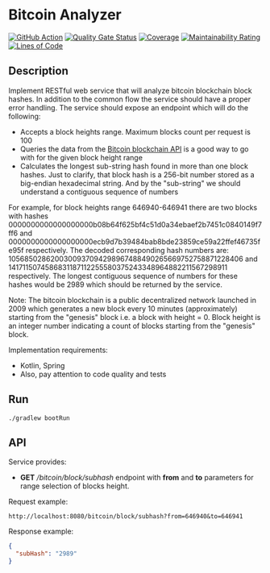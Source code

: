 # Bitcoin Analyzer

[![GitHub Action](https://github.com/goodforgod/bitcoin-analyzer/workflows/Java%20CI/badge.svg)](https://github.com/GoodforGod/bitcoin-analyzer/actions?query=workflow%3A%22Java+CI%22)
[![Quality Gate Status](https://sonarcloud.io/api/project_badges/measure?project=GoodforGod_bitcoin-analyzer&metric=alert_status)](https://sonarcloud.io/dashboard?id=GoodforGod_bitcoin-analyzer)
[![Coverage](https://sonarcloud.io/api/project_badges/measure?project=GoodforGod_bitcoin-analyzer&metric=coverage)](https://sonarcloud.io/dashboard?id=GoodforGod_bitcoin-analyzer)
[![Maintainability Rating](https://sonarcloud.io/api/project_badges/measure?project=GoodforGod_bitcoin-analyzer&metric=sqale_rating)](https://sonarcloud.io/dashboard?id=GoodforGod_bitcoin-analyzer)
[![Lines of Code](https://sonarcloud.io/api/project_badges/measure?project=GoodforGod_bitcoin-analyzer&metric=ncloc)](https://sonarcloud.io/dashboard?id=GoodforGod_bitcoin-analyzer)

## Description

Implement RESTful web service that will analyze bitcoin blockchain block hashes. In addition to the common 
flow the service should have a proper error handling.
The service should expose an endpoint which will do the following:

- Accepts a block heights range. Maximum blocks count per request is 100
- Queries the data from the [Bitcoin blockchain API](https://btc.com/api-doc#Block) is a good way to go with for the given block height range
- Calculates the longest sub-string hash found in more than one block hashes. Just to clarify, 
  that block hash is a 256-bit number stored as a big-endian hexadecimal string. And by the "sub-string" we should understand a contiguous sequence of numbers

For example, for block heights range 646940-646941 there are two blocks with hashes 0000000000000000000b08b64f625bf4c51d0a34ebaef2b7451c0840149f7ff6 
and 0000000000000000000ecb9d7b39484bab8bde23859ce59a22ffef46735fe95f respectively.
The decoded corresponding hash numbers are: 1056850286200300937094298967488490265669752758871228406 
and 1417115074586831187112255580375243348964882211567298911 respectively.
The longest contiguous sequence of numbers for these hashes would be 2989 which should be returned by the service.

Note:
The bitcoin blockchain is a public decentralized network launched in 2009 which generates a new block every 10 minutes (approximately) 
starting from the "genesis" block i.e. a block with height = 0.
Block height is an integer number indicating a count of blocks starting from the "genesis" block.

Implementation requirements:
- Kotlin, Spring
- Also, pay attention to code quality and tests

## Run

```
./gradlew bootRun
```

## API

Service provides:
- **GET** */bitcoin/block/subhash* endpoint with **from** and **to** parameters for range selection of blocks height.

Request example:
```text
http://localhost:8080/bitcoin/block/subhash?from=646940&to=646941
```

Response example:
```json
{
  "subHash": "2989"
}
```